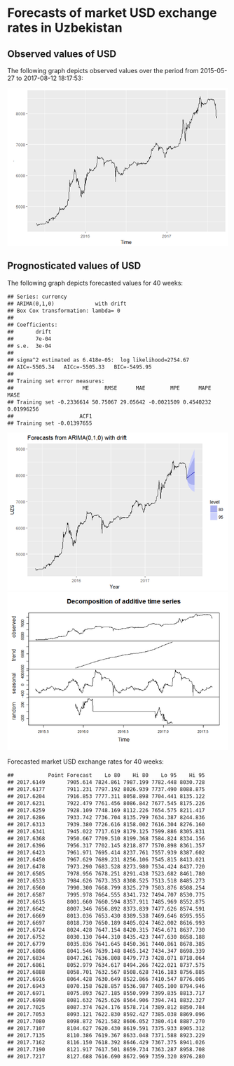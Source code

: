 Forecasts of market USD exchange rates in Uzbekistan
================

Observed values of USD
----------------------

The following graph depicts observed values over the period from 2015-05-27 to 2017-08-12 18:17:53:

![](market_files/figure-markdown_github-ascii_identifiers/unnamed-chunk-1-1.png)

Prognosticated values of USD
----------------------------

The following graph depicts forecasted values for 40 weeks:

    ## Series: currency 
    ## ARIMA(0,1,0)             with drift         
    ## Box Cox transformation: lambda= 0 
    ## 
    ## Coefficients:
    ##       drift
    ##       7e-04
    ## s.e.  3e-04
    ## 
    ## sigma^2 estimated as 6.418e-05:  log likelihood=2754.67
    ## AIC=-5505.34   AICc=-5505.33   BIC=-5495.95
    ## 
    ## Training set error measures:
    ##                      ME     RMSE      MAE        MPE      MAPE       MASE
    ## Training set -0.2336614 50.75067 29.05642 -0.0021509 0.4540232 0.01996256
    ##                     ACF1
    ## Training set -0.01397655

![](market_files/figure-markdown_github-ascii_identifiers/unnamed-chunk-2-1.png)![](market_files/figure-markdown_github-ascii_identifiers/unnamed-chunk-2-2.png)

Forecasted market USD exchange rates for 40 weeks:

    ##           Point Forecast    Lo 80    Hi 80    Lo 95    Hi 95
    ## 2017.6149       7905.614 7824.861 7987.199 7782.448 8030.728
    ## 2017.6177       7911.231 7797.192 8026.939 7737.490 8088.875
    ## 2017.6204       7916.853 7777.311 8058.898 7704.441 8135.122
    ## 2017.6231       7922.479 7761.456 8086.842 7677.545 8175.226
    ## 2017.6259       7928.109 7748.169 8112.226 7654.575 8211.417
    ## 2017.6286       7933.742 7736.704 8135.799 7634.387 8244.836
    ## 2017.6313       7939.380 7726.616 8158.002 7616.304 8276.160
    ## 2017.6341       7945.022 7717.619 8179.125 7599.886 8305.831
    ## 2017.6368       7950.667 7709.510 8199.368 7584.824 8334.156
    ## 2017.6396       7956.317 7702.145 8218.877 7570.898 8361.357
    ## 2017.6423       7961.971 7695.414 8237.761 7557.939 8387.602
    ## 2017.6450       7967.629 7689.231 8256.106 7545.815 8413.021
    ## 2017.6478       7973.290 7683.528 8273.980 7534.424 8437.720
    ## 2017.6505       7978.956 7678.251 8291.438 7523.682 8461.780
    ## 2017.6533       7984.626 7673.353 8308.525 7513.518 8485.273
    ## 2017.6560       7990.300 7668.799 8325.279 7503.876 8508.254
    ## 2017.6587       7995.978 7664.555 8341.732 7494.707 8530.775
    ## 2017.6615       8001.660 7660.594 8357.911 7485.969 8552.875
    ## 2017.6642       8007.346 7656.892 8373.839 7477.626 8574.591
    ## 2017.6669       8013.036 7653.430 8389.538 7469.646 8595.955
    ## 2017.6697       8018.730 7650.189 8405.024 7462.002 8616.993
    ## 2017.6724       8024.428 7647.154 8420.315 7454.671 8637.730
    ## 2017.6752       8030.130 7644.310 8435.423 7447.630 8658.188
    ## 2017.6779       8035.836 7641.645 8450.361 7440.861 8678.385
    ## 2017.6806       8041.546 7639.148 8465.142 7434.347 8698.339
    ## 2017.6834       8047.261 7636.808 8479.773 7428.071 8718.064
    ## 2017.6861       8052.979 7634.617 8494.266 7422.021 8737.575
    ## 2017.6888       8058.701 7632.567 8508.628 7416.183 8756.885
    ## 2017.6916       8064.428 7630.649 8522.866 7410.547 8776.005
    ## 2017.6943       8070.158 7628.857 8536.987 7405.100 8794.946
    ## 2017.6971       8075.893 7627.185 8550.999 7399.835 8813.717
    ## 2017.6998       8081.632 7625.626 8564.906 7394.741 8832.327
    ## 2017.7025       8087.374 7624.176 8578.714 7389.812 8850.784
    ## 2017.7053       8093.121 7622.830 8592.427 7385.038 8869.096
    ## 2017.7080       8098.872 7621.582 8606.052 7380.414 8887.270
    ## 2017.7107       8104.627 7620.430 8619.591 7375.933 8905.312
    ## 2017.7135       8110.386 7619.367 8633.048 7371.588 8923.229
    ## 2017.7162       8116.150 7618.392 8646.429 7367.375 8941.026
    ## 2017.7190       8121.917 7617.501 8659.734 7363.287 8958.708
    ## 2017.7217       8127.688 7616.690 8672.969 7359.320 8976.280
